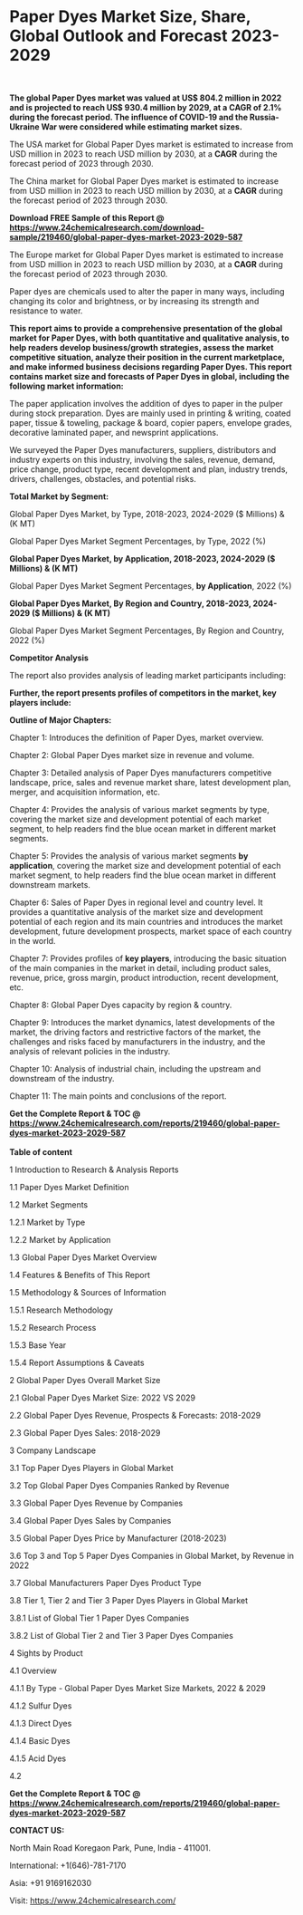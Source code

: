 <h1>Paper Dyes Market Size, Share, Global Outlook and Forecast 2023-2029</h1><br/><p><strong>The global Paper Dyes market was valued at US$ 804.2 million in 2022 and is projected to reach US$ 930.4 million by 2029, at a <strong>CAGR</strong> of 2.1% during the forecast period. The influence of COVID-19 and the Russia-Ukraine War were considered while estimating market sizes.</strong></p><p>The USA market for Global Paper Dyes market is estimated to increase from USD million in 2023 to reach USD million by 2030, at a <strong>CAGR</strong> during the forecast period of 2023 through 2030.</p><p>The China market for Global Paper Dyes market is estimated to increase from USD million in 2023 to reach USD million by 2030, at a <strong>CAGR</strong> during the forecast period of 2023 through 2030.</p><div><b>Download FREE Sample of this Report @ <a href="https://www.24chemicalresearch.com/download-sample/219460/global-paper-dyes-market-2023-2029-587">https://www.24chemicalresearch.com/download-sample/219460/global-paper-dyes-market-2023-2029-587</a></b></div><p>The Europe market for Global Paper Dyes market is estimated to increase from USD million in 2023 to reach USD million by 2030, at a <strong>CAGR</strong> during the forecast period of 2023 through 2030.</p><p>Paper dyes are chemicals used to alter the paper in many ways, including changing its color and brightness, or by increasing its strength and resistance to water.</p><p><strong>This report aims to provide a comprehensive presentation of the global market for Paper Dyes, with both quantitative and qualitative analysis, to help readers develop business/growth strategies, assess the market competitive situation, analyze their position in the current marketplace, and make informed business decisions regarding Paper Dyes. This report contains market size and forecasts of Paper Dyes in global, including the following market information:</strong></p><p>The paper application involves the addition of dyes to paper in the pulper during stock preparation. Dyes are mainly used in printing & writing, coated paper, tissue & toweling, package & board, copier papers, envelope grades, decorative laminated paper, and newsprint applications.</p><p>We surveyed the Paper Dyes manufacturers, suppliers, distributors and industry experts on this industry, involving the sales, revenue, demand, price change, product type, recent development and plan, industry trends, drivers, challenges, obstacles, and potential risks.</p><p><strong>Total Market by Segment:</strong></p><p>Global Paper Dyes Market, by Type, 2018-2023, 2024-2029 ($ Millions) & (K MT)</p><p>Global Paper Dyes Market Segment Percentages, by Type, 2022 (%)</p><p><strong>Global Paper Dyes Market, <strong>by Application</strong>, 2018-2023, 2024-2029 ($ Millions) & (K MT)</strong></p><p>Global Paper Dyes Market Segment Percentages, <strong>by Application</strong>, 2022 (%)</p><p><strong>Global Paper Dyes Market, By Region and Country, 2018-2023, 2024-2029 ($ Millions) & (K MT)</strong></p><p>Global Paper Dyes Market Segment Percentages, By Region and Country, 2022 (%)</p><p><strong>Competitor Analysis</strong></p><p>The report also provides analysis of leading market participants including:</p><p><strong>Further, the report presents profiles of competitors in the market, <strong>key players</strong> include:</strong></p><p><strong>Outline of Major Chapters:</strong></p><p>Chapter 1: Introduces the definition of Paper Dyes, market overview.</p><p>Chapter 2: Global Paper Dyes market size in revenue and volume.</p><p>Chapter 3: Detailed analysis of Paper Dyes manufacturers competitive landscape, price, sales and revenue market share, latest development plan, merger, and acquisition information, etc.</p><p>Chapter 4: Provides the analysis of various market segments by type, covering the market size and development potential of each market segment, to help readers find the blue ocean market in different market segments.</p><p>Chapter 5: Provides the analysis of various market segments <strong>by application</strong>, covering the market size and development potential of each market segment, to help readers find the blue ocean market in different downstream markets.</p><p>Chapter 6: Sales of Paper Dyes in regional level and country level. It provides a quantitative analysis of the market size and development potential of each region and its main countries and introduces the market development, future development prospects, market space of each country in the world.</p><p>Chapter 7: Provides profiles of <strong>key players</strong>, introducing the basic situation of the main companies in the market in detail, including product sales, revenue, price, gross margin, product introduction, recent development, etc.</p><p>Chapter 8: Global Paper Dyes capacity by region & country.</p><p>Chapter 9: Introduces the market dynamics, latest developments of the market, the driving factors and restrictive factors of the market, the challenges and risks faced by manufacturers in the industry, and the analysis of relevant policies in the industry.</p><p>Chapter 10: Analysis of industrial chain, including the upstream and downstream of the industry.</p><p>Chapter 11: The main points and conclusions of the report.</p><div><b>Get the Complete Report & TOC @ <a href="https://www.24chemicalresearch.com/reports/219460/global-paper-dyes-market-2023-2029-587">https://www.24chemicalresearch.com/reports/219460/global-paper-dyes-market-2023-2029-587</a></b></div><br><b>Table of content</b><p>1 Introduction to Research & Analysis Reports<br />
 
  1.1 Paper Dyes Market Definition<br />
 
  1.2 Market Segments<br />
 
  1.2.1 Market by Type<br />
 
  1.2.2 Market by Application<br />
 
  1.3 Global Paper Dyes Market Overview<br />
 
  1.4 Features & Benefits of This Report<br />
 
  1.5 Methodology & Sources of Information<br />
 
  1.5.1 Research Methodology<br />
 
  1.5.2 Research Process<br />
 
  1.5.3 Base Year<br />
 
  1.5.4 Report Assumptions & Caveats<br />
 
 2 Global Paper Dyes Overall Market Size<br />
 
  2.1 Global Paper Dyes Market Size: 2022 VS 2029<br />
 
  2.2 Global Paper Dyes Revenue, Prospects & Forecasts: 2018-2029<br />
 
  2.3 Global Paper Dyes Sales: 2018-2029<br />
 
 3 Company Landscape<br />
 
  3.1 Top Paper Dyes Players in Global Market<br />
 
  3.2 Top Global Paper Dyes Companies Ranked by Revenue<br />
 
  3.3 Global Paper Dyes Revenue by Companies<br />
 
  3.4 Global Paper Dyes Sales by Companies<br />
 
  3.5 Global Paper Dyes Price by Manufacturer (2018-2023)<br />
 
  3.6 Top 3 and Top 5 Paper Dyes Companies in Global Market, by Revenue in 2022<br />
 
  3.7 Global Manufacturers Paper Dyes Product Type<br />
 
  3.8 Tier 1, Tier 2 and Tier 3 Paper Dyes Players in Global Market<br />
 
  3.8.1 List of Global Tier 1 Paper Dyes Companies<br />
 
  3.8.2 List of Global Tier 2 and Tier 3 Paper Dyes Companies<br />
 
 4 Sights by Product<br />
 
  4.1 Overview<br />
 
  4.1.1 By Type - Global Paper Dyes Market Size Markets, 2022 & 2029<br />
 
  4.1.2 Sulfur Dyes<br />
 
  4.1.3 Direct Dyes<br />
 
  4.1.4 Basic Dyes<br />
 
  4.1.5 Acid Dyes<br />
 
  4.2<br><div><b>Get the Complete Report & TOC @ <a href="https://www.24chemicalresearch.com/reports/219460/global-paper-dyes-market-2023-2029-587">https://www.24chemicalresearch.com/reports/219460/global-paper-dyes-market-2023-2029-587</a></b></div></p>
 
 <b>CONTACT US:</b><br>
 
 North Main Road Koregaon Park, Pune, India - 411001.<br/>
 
 International: +1(646)-781-7170<br/>
 
 Asia: +91 9169162030<br/>
 
 Visit: <a href="https://www.24chemicalresearch.com/">https://www.24chemicalresearch.com/</a>
 
 <br>